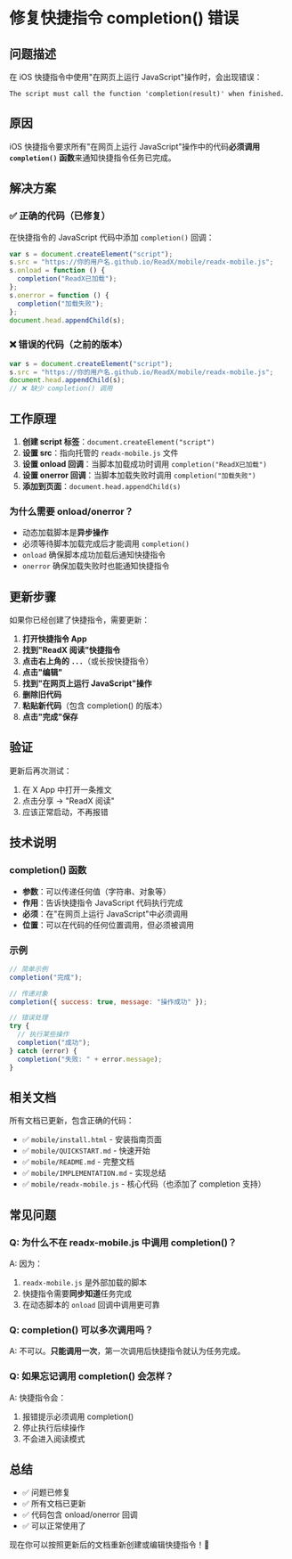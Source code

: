 # 修复快捷指令 completion() 错误

## 问题描述

在 iOS 快捷指令中使用"在网页上运行 JavaScript"操作时，会出现错误：

```
The script must call the function 'completion(result)' when finished.
```

## 原因

iOS 快捷指令要求所有"在网页上运行 JavaScript"操作中的代码**必须调用 `completion()` 函数**来通知快捷指令任务已完成。

## 解决方案

### ✅ 正确的代码（已修复）

在快捷指令的 JavaScript 代码中添加 `completion()` 回调：

```javascript
var s = document.createElement("script");
s.src = "https://你的用户名.github.io/ReadX/mobile/readx-mobile.js";
s.onload = function () {
  completion("ReadX已加载");
};
s.onerror = function () {
  completion("加载失败");
};
document.head.appendChild(s);
```

### ❌ 错误的代码（之前的版本）

```javascript
var s = document.createElement("script");
s.src = "https://你的用户名.github.io/ReadX/mobile/readx-mobile.js";
document.head.appendChild(s);
// ❌ 缺少 completion() 调用
```

## 工作原理

1. **创建 script 标签**：`document.createElement("script")`
2. **设置 src**：指向托管的 `readx-mobile.js` 文件
3. **设置 onload 回调**：当脚本加载成功时调用 `completion("ReadX已加载")`
4. **设置 onerror 回调**：当脚本加载失败时调用 `completion("加载失败")`
5. **添加到页面**：`document.head.appendChild(s)`

### 为什么需要 onload/onerror？

- 动态加载脚本是**异步操作**
- 必须等待脚本加载完成后才能调用 `completion()`
- `onload` 确保脚本成功加载后通知快捷指令
- `onerror` 确保加载失败时也能通知快捷指令

## 更新步骤

如果你已经创建了快捷指令，需要更新：

1. **打开快捷指令 App**
2. **找到"ReadX 阅读"快捷指令**
3. **点击右上角的 `...`**（或长按快捷指令）
4. **点击"编辑"**
5. **找到"在网页上运行 JavaScript"操作**
6. **删除旧代码**
7. **粘贴新代码**（包含 completion() 的版本）
8. **点击"完成"保存**

## 验证

更新后再次测试：

1. 在 X App 中打开一条推文
2. 点击分享 → "ReadX 阅读"
3. 应该正常启动，不再报错

## 技术说明

### completion() 函数

- **参数**：可以传递任何值（字符串、对象等）
- **作用**：告诉快捷指令 JavaScript 代码执行完成
- **必须**：在"在网页上运行 JavaScript"中必须调用
- **位置**：可以在代码的任何位置调用，但必须被调用

### 示例

```javascript
// 简单示例
completion("完成");

// 传递对象
completion({ success: true, message: "操作成功" });

// 错误处理
try {
  // 执行某些操作
  completion("成功");
} catch (error) {
  completion("失败: " + error.message);
}
```

## 相关文档

所有文档已更新，包含正确的代码：

- ✅ `mobile/install.html` - 安装指南页面
- ✅ `mobile/QUICKSTART.md` - 快速开始
- ✅ `mobile/README.md` - 完整文档
- ✅ `mobile/IMPLEMENTATION.md` - 实现总结
- ✅ `mobile/readx-mobile.js` - 核心代码（也添加了 completion 支持）

## 常见问题

### Q: 为什么不在 readx-mobile.js 中调用 completion()？

A: 因为：
1. `readx-mobile.js` 是外部加载的脚本
2. 快捷指令需要**同步知道**任务完成
3. 在动态脚本的 `onload` 回调中调用更可靠

### Q: completion() 可以多次调用吗？

A: 不可以。**只能调用一次**，第一次调用后快捷指令就认为任务完成。

### Q: 如果忘记调用 completion() 会怎样？

A: 快捷指令会：
1. 报错提示必须调用 completion()
2. 停止执行后续操作
3. 不会进入阅读模式

## 总结

- ✅ 问题已修复
- ✅ 所有文档已更新
- ✅ 代码包含 onload/onerror 回调
- ✅ 可以正常使用了

现在你可以按照更新后的文档重新创建或编辑快捷指令！🎉
